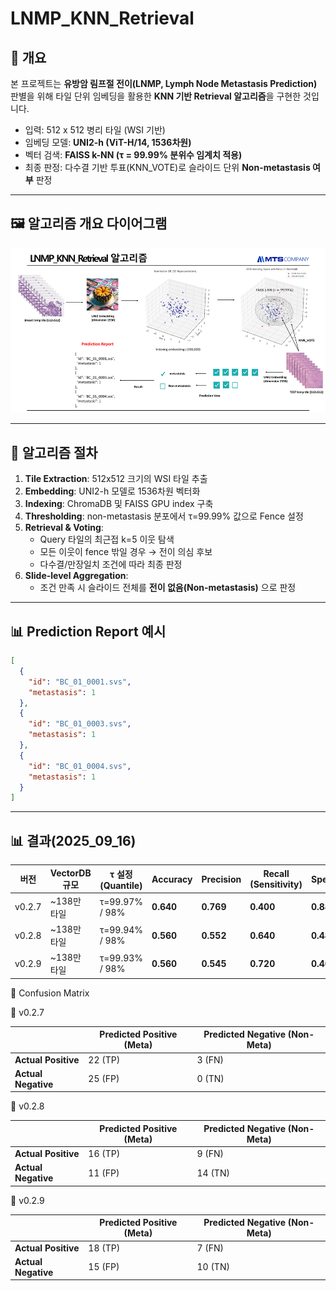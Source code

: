 # LNMP_KNN_Retrieval

## 📌 개요
본 프로젝트는 **유방암 림프절 전이(LNMP, Lymph Node Metastasis Prediction)** 판별을 위해
타일 단위 임베딩을 활용한 **KNN 기반 Retrieval 알고리즘**을 구현한 것입니다.

- 입력: 512 x 512 병리 타일 (WSI 기반)
- 임베딩 모델: **UNI2-h (ViT-H/14, 1536차원)**
- 벡터 검색: **FAISS k-NN (τ = 99.99% 분위수 임계치 적용)**
- 최종 판정: 다수결 기반 투표(KNN_VOTE)로 슬라이드 단위 **Non-metastasis 여부** 판정

---

## 🖼 알고리즘 개요 다이어그램
![LNMP KNN Retrieval](./image/lnmp_knn_retrieval.png)

---

## 🧩 알고리즘 절차
1. **Tile Extraction**: 512x512 크기의 WSI 타일 추출  
2. **Embedding**: UNI2-h 모델로 1536차원 벡터화  
3. **Indexing**: ChromaDB 및 FAISS GPU index 구축  
4. **Thresholding**: non-metastasis 분포에서 τ=99.99% 값으로 Fence 설정  
5. **Retrieval & Voting**:  
   - Query 타일의 최근접 k=5 이웃 탐색  
   - 모든 이웃이 fence 밖일 경우 → 전이 의심 후보  
   - 다수결/만장일치 조건에 따라 최종 판정  
6. **Slide-level Aggregation**:  
   - 조건 만족 시 슬라이드 전체를 **전이 없음(Non-metastasis)** 으로 판정  

---

## 📊 Prediction Report 예시
```json
[
  {
    "id": "BC_01_0001.svs",
    "metastasis": 1
  },
  {
    "id": "BC_01_0003.svs",
    "metastasis": 1
  },
  {
    "id": "BC_01_0004.svs",
    "metastasis": 1
  }
]

```

---

## 📊 결과(2025_09_16) 

| 버전     | VectorDB 규모 | τ 설정(Quantile) | Accuracy  | Precision | Recall (Sensitivity) | Specificity | F1-score  |
| ------ | ----------- | -------------- | --------- | --------- | -------------------- | ----------- | --------- |
| v0.2.7 | ~138만 타일   | τ=99.97% / 98% | **0.640** | **0.769** | **0.400**            | **0.880**   | **0.526** |
| v0.2.8 | ~138만 타일   | τ=99.94% / 98% | **0.560** | **0.552** | **0.640**            | **0.480**   | **0.593** |
| v0.2.9 | ~138만 타일   | τ=99.93% / 98% | **0.560** | **0.545** | **0.720**            | **0.400**   | **0.621** |


🔹 Confusion Matrix

📌 v0.2.7

|                     | Predicted Positive (Meta) | Predicted Negative (Non-Meta) |
| ------------------- | ------------------------- | ----------------------------- |
| **Actual Positive** | 22 (TP)                   | 3 (FN)                        |
| **Actual Negative** | 25 (FP)                   | 0 (TN)                        |

📌 v0.2.8

|                     | Predicted Positive (Meta) | Predicted Negative (Non-Meta) |
| ------------------- | ------------------------- | ----------------------------- |
| **Actual Positive** | 16 (TP)                   | 9 (FN)                        |
| **Actual Negative** | 11 (FP)                   | 14 (TN)                       |

📌 v0.2.9

|                     | Predicted Positive (Meta) | Predicted Negative (Non-Meta) |
| ------------------- | ------------------------- | ----------------------------- |
| **Actual Positive** | 18 (TP)                   | 7 (FN)                        |
| **Actual Negative** | 15 (FP)                   | 10 (TN)                       |
